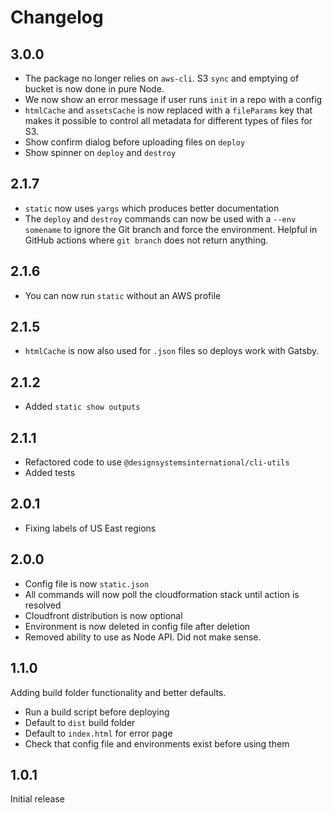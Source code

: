 # Changelog

## 3.0.0

- The package no longer relies on `aws-cli`. S3 `sync` and emptying of bucket is now done in pure Node.
- We now show an error message if user runs `init` in a repo with a config
- `htmlCache` and `assetsCache` is now replaced with a `fileParams` key that makes it possible to control all metadata for different types of files for S3.
- Show confirm dialog before uploading files on `deploy`
- Show spinner on `deploy` and `destroy`

## 2.1.7

- `static` now uses `yargs` which produces better documentation
- The `deploy` and `destroy` commands can now be used with a `--env somename` to ignore the Git branch and force the environment. Helpful in GitHub actions where `git branch` does not return anything.

## 2.1.6

- You can now run `static` without an AWS profile

## 2.1.5

- `htmlCache` is now also used for `.json` files so deploys work with Gatsby.

## 2.1.2

- Added `static show outputs`

## 2.1.1

- Refactored code to use `@designsystemsinternational/cli-utils`
- Added tests

## 2.0.1

- Fixing labels of US East regions

## 2.0.0

- Config file is now `static.json`
- All commands will now poll the cloudformation stack until action is resolved
- Cloudfront distribution is now optional
- Environment is now deleted in config file after deletion
- Removed ability to use as Node API. Did not make sense.

## 1.1.0

Adding build folder functionality and better defaults.

- Run a build script before deploying
- Default to `dist` build folder
- Default to `index.html` for error page
- Check that config file and environments exist before using them

## 1.0.1

Initial release
